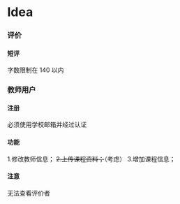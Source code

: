 # Idea

### 评价
#### 短评
字数限制在 140 以内

### 教师用户
#### 注册
必须使用学校邮箱并经过认证
#### 功能
1.修改教师信息；
~~2.上传课程资料；~~（考虑）
3.增加课程信息；
#### 注意
无法查看评价者

